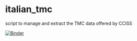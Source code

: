 # italian_tmc
script to manage and extract the TMC data offered by CCISS

[![Binder](https://mybinder.org/badge_logo.svg)](https://mybinder.org/v2/gh/napo/italian_tmc/master)
